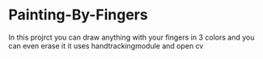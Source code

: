 # Painting-By-Fingers
In this projrct you can draw anything with your fingers in 3 colors and you can even erase it
it uses handtrackingmodule and open cv 
